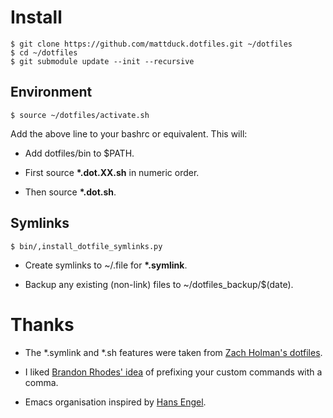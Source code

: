 # Install

    $ git clone https://github.com/mattduck.dotfiles.git ~/dotfiles
    $ cd ~/dotfiles
    $ git submodule update --init --recursive


## Environment

    $ source ~/dotfiles/activate.sh

Add the above line to your bashrc or equivalent. This will:

- Add dotfiles/bin to $PATH. 

- First source __\*.dot.XX.sh__ in numeric order.

- Then source __\*.dot.sh__. 


## Symlinks

    $ bin/,install_dotfile_symlinks.py

- Create symlinks to ~/.file for __\*.symlink__.

- Backup any existing (non-link) files to ~/dotfiles_backup/$(date).


# Thanks

- The \*.symlink and \*.sh features were taken from [Zach Holman's
  dotfiles](https://github.com/holman/dotfiles).

- I liked [Brandon Rhodes' idea](https://github.com/brandon-rhodes/homedir) of
  prefixing your custom commands with a comma. 

- Emacs organisation inspired by [Hans Engel](https://github.com/hans/dotfiles).
